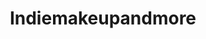 ---
title: Indiemakeupandmore
crosslinks:
- IndieExchangeFlair
- mueflair
- makeupexchange
- IndieExchange
- AsianBeauty
- newfangl3d
- MakeupAddiction
- DIYfragrance
- femalefashionadvice
- kratom
- imamdiscussion
- RedditLaqueristas
- SkincareAddiction
- IAmA
- e
- PaleMUA
- OliveMUA
- dragonage
- worldnews
- BigCatGifs
---
